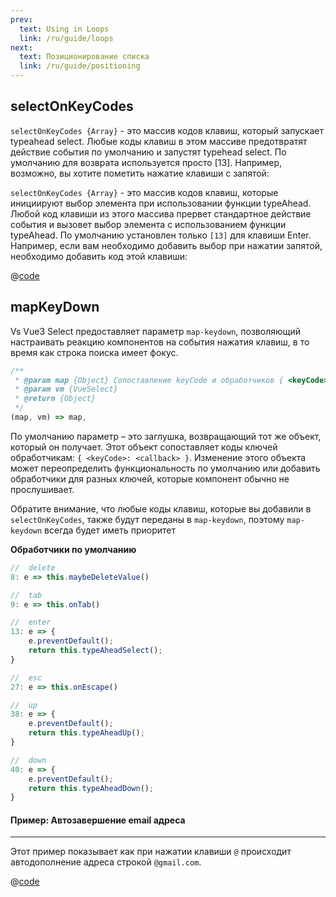 ```yaml
---
prev:
  text: Using in Loops
  link: /ru/guide/loops
next:
  text: Позиционирование списка
  link: /ru/guide/positioning
---
```


## selectOnKeyCodes

`selectOnKeyCodes {Array}` - это массив кодов клавиш, который запускает typeahead select. Любые коды клавиш в этом массиве предотвратят действие события по умолчанию и запустят typehead select. По умолчанию для возврата используется просто [13]. Например, возможно, вы хотите пометить нажатие клавиши с запятой:

`selectOnKeyCodes {Array}` - это массив кодов клавиш, которые инициируют выбор элемента при использовании функции 
typeAhead. Любой код клавиши из этого массива прервет стандартное действие события и вызовет выбор элемента с 
использованием функции typeAhead. По умолчанию установлен только `[13]` для клавиши Enter. Например, если вам необходимо
добавить выбор при нажатии запятой, необходимо добавить код этой клавиши:

<TagOnComma /> 

@[code](../../.vuepress/components/TagOnComma.vue)

## mapKeyDown

Vs Vue3 Select предоставляет параметр `map-keydown`, позволяющий настраивать реакцию компонентов на события нажатия 
клавиш, в то время как строка поиска имеет фокус.

```js
/**
 * @param map {Object} Сопоставление keyCode и обработчиков { <keyCode>:<callback> }
 * @param vm {VueSelect}
 * @return {Object}
 */
(map, vm) => map,
```

По умолчанию параметр – это заглушка, возвращающий тот же объект, который он получает. Этот объект сопоставляет коды 
ключей обработчикам: `{ <keyCode>: <callback> }`. Изменение этого объекта может переопределить функциональность по 
умолчанию или добавить обработчики для разных ключей, которые компонент обычно не прослушивает.

Обратите внимание, что любые коды клавиш, которые вы добавили в `selectOnKeyCodes`, также будут переданы в `map-keydown`,
поэтому `map-keydown` всегда будет иметь приоритет


**Обработчики по умолчанию**

```js
//  delete
8: e => this.maybeDeleteValue()

//  tab
9: e => this.onTab()

//  enter
13: e => {
    e.preventDefault();
    return this.typeAheadSelect();
}

//  esc
27: e => this.onEscape()

//  up
38: e => {
    e.preventDefault();
    return this.typeAheadUp();
}

//  down
40: e => {
    e.preventDefault();
    return this.typeAheadDown();
}
```

#### Пример: Автозавершение email адреса 

---

Этот пример показывает как при нажатии клавиши `@` происходит автодополнение адреса строкой `@gmail.com`.

<CustomHandlers />

@[code](../../.vuepress/components/CustomHandlers.vue)
